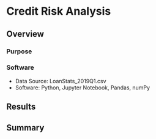 # Credit Risk Analysis

## Overview

### Purpose

### Software
* Data Source: LoanStats_2019Q1.csv
* Software: Python, Jupyter Notebook, Pandas, numPy

## Results

## Summary
